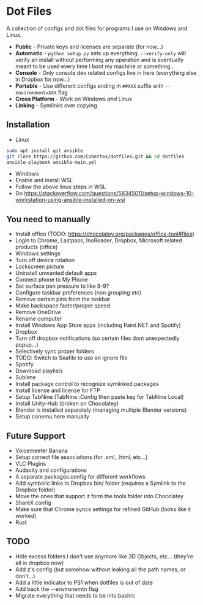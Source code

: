 # Dot Files

A collection of configs and dot files for programs I use on Windows and Linux.

* **Public** - Private keys and licenses are separate (for now...)
* **Automatic** - `python setup.py` sets up everything. `--verify-only` will verify an install without performing any operation and is eventually meant to be used every time I boot my machine or something...
* **Console** - Only console dev related configs live in here (everything else in Dropbox for now...)
* **Portable** - Use different configs ending in `##XXX` suffix with `--environment=XXX` flag
* **Cross Platform** - Work on Windows _and_ Linux
* **Linking** - Symlinks over copying

## Installation
* Linux
```bash
sudo apt install git ansible
git clone https://github.com/Cobertos/dotfiles.git && cd dotfiles
ansible-playbook ansible-main.yml
```
* Windows
* Enable and install WSL
* Follow the above linux steps in WSL
* Do https://stackoverflow.com/questions/58345011/setup-windows-10-workstation-using-ansible-installed-on-wsl

## You need to manually
* Install office (TODO: https://chocolatey.org/packages/office-tool#files)
* Login to Chrome, Lastpass, InoReader, Dropbox, Microsoft related products (office)
* Windows settings
 * Turn off device rotation
 * Lockscreen picture
 * Uninstall unwanted default apps
 * Connect phone to My Phone
 * Set surface pen pressure to like 8-9?
 * Configure taskbar preferences (non grouping etc)
 * Remove certain pins from the taskbar
 * Make backspace faster/proper speed
 * Remove OneDrive
 * Rename computer
 * Install Windows App Store apps (including Paint.NET and Spotify)
* Dropbox
 * Turn off dropbox notifications (so certain files dont unexpectedly popup...)
 * Selectively sync proper folders
 * TODO: Switch to Seafile to use an ignore file
* Spotify
 * Download playlists
* Sublime
 * Install package control to recognize symlinked packages
 * Install license and license for FTP
 * Setup TabNine (TabNine::Config then paste key for TabNine Local)
* Install Unity-Hub (broken on Chocolatey)
* Blender is installed separately (managing multiple Blender versions)
* Setup conemu here manually

## Future Support
* Voicemeeter Banana
* Setup correct file associations (for .xml, .html, etc...)
* VLC Plugins
* Audacity and configurations
* A separate packages.config for different workflows
* Add symbolic links to Dropbox bin/ folder (requires a Symlink to the Dropbox folder)
 * Move the ones that support it form the tools folder into Chocolatey
* ShareX config
* Make sure that Chrome syncs settings for refined GitHub (looks like it worked)
* Rust

## TODO
* Hide excess folders I don't use anymore like 3D Objects, etc... (they're all in dropbox now)
* Add z's config (but somehow without leaking all the path names, or don't...)
* Add a little indicator to PS1 when dotfiles is out of date
* Add back the --environemtn flag
* Migrate everything that needs to be into bashrc